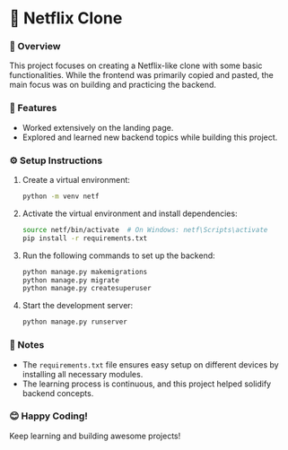 # 🎥 Netflix Clone

### 🌟 Overview
This project focuses on creating a Netflix-like clone with some basic functionalities. While the frontend was primarily copied and pasted, the main focus was on building and practicing the backend.

### 🚀 Features
- Worked extensively on the landing page.
- Explored and learned new backend topics while building this project.

### ⚙️ Setup Instructions
1. Create a virtual environment:
   ```bash
   python -m venv netf
   ```
2. Activate the virtual environment and install dependencies:
   ```bash
   source netf/bin/activate  # On Windows: netf\Scripts\activate
   pip install -r requirements.txt
   ```
3. Run the following commands to set up the backend:
   ```bash
   python manage.py makemigrations
   python manage.py migrate
   python manage.py createsuperuser
   ```
4. Start the development server:
   ```bash
   python manage.py runserver
   ```

### 📝 Notes
- The `requirements.txt` file ensures easy setup on different devices by installing all necessary modules.
- The learning process is continuous, and this project helped solidify backend concepts.

### 😊 Happy Coding!
Keep learning and building awesome projects!

